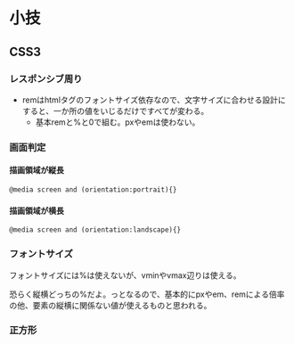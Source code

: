 # 小技

## CSS3

### レスポンシブ周り

* remはhtmlタグのフォントサイズ依存なので、文字サイズに合わせる設計にすると、一か所の値をいじるだけですべてが変わる。
    * 基本remと%と0で組む。pxやemは使わない。

### 画面判定

#### 描画領域が縦長

```
@media screen and (orientation:portrait){}
```

#### 描画領域が横長

```
@media screen and (orientation:landscape){}
```

### フォントサイズ

フォントサイズには%は使えないが、vminやvmax辺りは使える。

恐らく縦横どっちの%だよ。っとなるので、基本的にpxやem、remによる倍率の他、要素の縦横に関係ない値が使えるものと思われる。

### 正方形

### 
